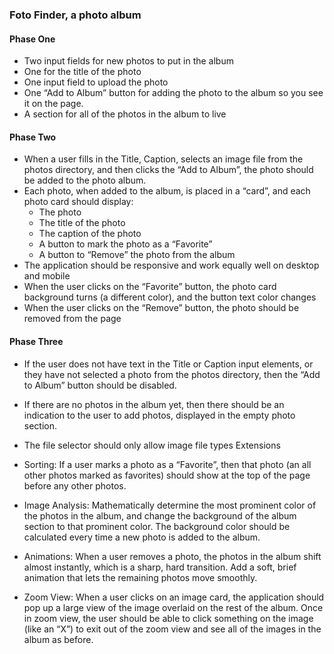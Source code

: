 ### Foto Finder, a photo album

#### Phase One

* Two input fields for new photos to put in the album
* One for the title of the photo
* One input field to upload the photo   
* One “Add to Album” button for adding the photo to the album so you see it on the page.   
* A section for all of the photos in the album to live   

#### Phase Two

* When a user fills in the Title, Caption, selects an image file from the photos directory, and then clicks the “Add to Album”, the photo should be added to the photo album.   
* Each photo, when added to the album, is placed in a “card”, and each photo card should display:
    * The photo
    * The title of the photo
    * The caption of the photo
    * A button to mark the photo as a “Favorite”
    * A button to “Remove” the photo from the album
* The application should be responsive and work equally well on desktop and mobile   
* When the user clicks on the “Favorite” button, the photo card background turns (a different color), and the button text color changes   
* When the user clicks on the “Remove” button, the photo should be removed from the page   

#### Phase Three

* If the user does not have text in the Title or Caption input elements, or they have not selected a photo from the photos directory, then the “Add to Album” button should be disabled.
* If there are no photos in the album yet, then there should be an indication to the user to add photos, displayed in the empty photo section.
* The file selector should only allow image file types
Extensions

* Sorting: If a user marks a photo as a “Favorite”, then that photo (an all other photos marked as favorites) should show at the top of the page before any other photos.

* Image Analysis: Mathematically determine the most prominent color of the photos in the album, and change the background of the album section to that prominent color. The background color should be calculated every time a new photo is added to the album.

* Animations: When a user removes a photo, the photos in the album shift almost instantly, which is a sharp, hard transition. Add a soft, brief animation that lets the remaining photos move smoothly.

* Zoom View: When a user clicks on an image card, the application should pop up a large view of the image overlaid on the rest of the album. Once in zoom view, the user should be able to click something on the image (like an “X”) to exit out of the zoom view and see all of the images in the album as before.
